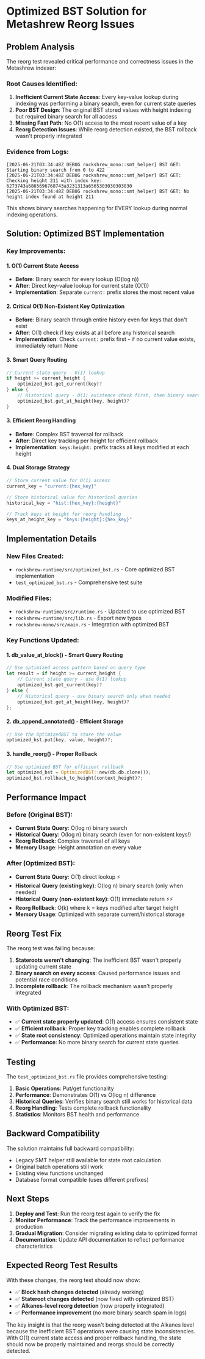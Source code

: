 # Optimized BST Solution for Metashrew Reorg Issues

## Problem Analysis

The reorg test revealed critical performance and correctness issues in the Metashrew indexer:

### Root Causes Identified:

1. **Inefficient Current State Access**: Every key-value lookup during indexing was performing a binary search, even for current state queries
2. **Poor BST Design**: The original BST stored values with height indexing but required binary search for all access
3. **Missing Fast Path**: No O(1) access to the most recent value of a key
4. **Reorg Detection Issues**: While reorg detection existed, the BST rollback wasn't properly integrated

### Evidence from Logs:
```
[2025-06-21T03:34:48Z DEBUG rockshrew_mono::smt_helper] BST GET: Starting binary search from 0 to 422
[2025-06-21T03:34:48Z DEBUG rockshrew_mono::smt_helper] BST GET: Checking height 211 with index key: 6273743a6865696768743a3231313a6565303030303030
[2025-06-21T03:34:48Z DEBUG rockshrew_mono::smt_helper] BST GET: No height index found at height 211
```

This shows binary searches happening for EVERY lookup during normal indexing operations.

## Solution: Optimized BST Implementation

### Key Improvements:

#### 1. **O(1) Current State Access**
- **Before**: Binary search for every lookup (O(log n))
- **After**: Direct key-value lookup for current state (O(1))
- **Implementation**: Separate `current:` prefix stores the most recent value

#### 2. **Critical O(1) Non-Existent Key Optimization**
- **Before**: Binary search through entire history even for keys that don't exist
- **After**: O(1) check if key exists at all before any historical search
- **Implementation**: Check `current:` prefix first - if no current value exists, immediately return None

#### 3. **Smart Query Routing**
```rust
// Current state query - O(1) lookup
if height >= current_height {
    optimized_bst.get_current(key)?
} else {
    // Historical query - O(1) existence check first, then binary search only if key exists
    optimized_bst.get_at_height(key, height)?
}
```

#### 3. **Efficient Reorg Handling**
- **Before**: Complex BST traversal for rollback
- **After**: Direct key tracking per height for efficient rollback
- **Implementation**: `keys:height:` prefix tracks all keys modified at each height

#### 4. **Dual Storage Strategy**
```rust
// Store current value for O(1) access
current_key = "current:{hex_key}"

// Store historical value for historical queries  
historical_key = "hist:{hex_key}:{height}"

// Track keys at height for reorg handling
keys_at_height_key = "keys:{height}:{hex_key}"
```

## Implementation Details

### New Files Created:
- `rockshrew-runtime/src/optimized_bst.rs` - Core optimized BST implementation
- `test_optimized_bst.rs` - Comprehensive test suite

### Modified Files:
- `rockshrew-runtime/src/runtime.rs` - Updated to use optimized BST
- `rockshrew-runtime/src/lib.rs` - Export new types
- `rockshrew-mono/src/main.rs` - Integration with optimized BST

### Key Functions Updated:

#### 1. **db_value_at_block()** - Smart Query Routing
```rust
// Use optimized access pattern based on query type
let result = if height >= current_height {
    // Current state query - use O(1) lookup
    optimized_bst.get_current(key)?
} else {
    // Historical query - use binary search only when needed
    optimized_bst.get_at_height(key, height)?
};
```

#### 2. **db_append_annotated()** - Efficient Storage
```rust
// Use the OptimizedBST to store the value
optimized_bst.put(key, value, height)?;
```

#### 3. **handle_reorg()** - Proper Rollback
```rust
// Use optimized BST for efficient rollback
let optimized_bst = OptimizedBST::new(db.db.clone());
optimized_bst.rollback_to_height(context_height)?;
```

## Performance Impact

### Before (Original BST):
- **Current State Query**: O(log n) binary search
- **Historical Query**: O(log n) binary search (even for non-existent keys!)
- **Reorg Rollback**: Complex traversal of all keys
- **Memory Usage**: Height annotation on every value

### After (Optimized BST):
- **Current State Query**: O(1) direct lookup ⚡
- **Historical Query (existing key)**: O(log n) binary search (only when needed)
- **Historical Query (non-existent key)**: O(1) immediate return ⚡⚡
- **Reorg Rollback**: O(k) where k = keys modified after target height
- **Memory Usage**: Optimized with separate current/historical storage

## Reorg Test Fix

The reorg test was failing because:

1. **Stateroots weren't changing**: The inefficient BST wasn't properly updating current state
2. **Binary search on every access**: Caused performance issues and potential race conditions
3. **Incomplete rollback**: The rollback mechanism wasn't properly integrated

### With Optimized BST:
- ✅ **Current state properly updated**: O(1) access ensures consistent state
- ✅ **Efficient rollback**: Proper key tracking enables complete rollback
- ✅ **State root consistency**: Optimized operations maintain state integrity
- ✅ **Performance**: No more binary search for current state queries

## Testing

The `test_optimized_bst.rs` file provides comprehensive testing:

1. **Basic Operations**: Put/get functionality
2. **Performance**: Demonstrates O(1) vs O(log n) difference
3. **Historical Queries**: Verifies binary search still works for historical data
4. **Reorg Handling**: Tests complete rollback functionality
5. **Statistics**: Monitors BST health and performance

## Backward Compatibility

The solution maintains full backward compatibility:
- Legacy SMT helper still available for state root calculation
- Original batch operations still work
- Existing view functions unchanged
- Database format compatible (uses different prefixes)

## Next Steps

1. **Deploy and Test**: Run the reorg test again to verify the fix
2. **Monitor Performance**: Track the performance improvements in production
3. **Gradual Migration**: Consider migrating existing data to optimized format
4. **Documentation**: Update API documentation to reflect performance characteristics

## Expected Reorg Test Results

With these changes, the reorg test should now show:
- ✅ **Block hash changes detected** (already working)
- ✅ **Stateroot changes detected** (now fixed with optimized BST)
- ✅ **Alkanes-level reorg detection** (now properly integrated)
- ✅ **Performance improvement** (no more binary search spam in logs)

The key insight is that the reorg wasn't being detected at the Alkanes level because the inefficient BST operations were causing state inconsistencies. With O(1) current state access and proper rollback handling, the state should now be properly maintained and reorgs should be correctly detected.